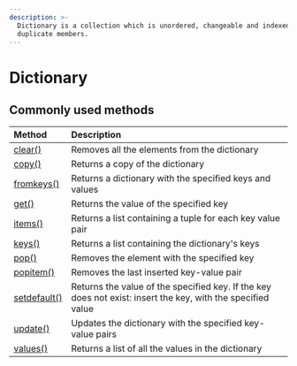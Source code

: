 ```yaml
---
description: >-
  Dictionary is a collection which is unordered, changeable and indexed. No
  duplicate members.
---
```


# Dictionary

## Commonly used methods

| Method | Description |
| :--- | :--- |
| [clear\(\)](https://www.w3schools.com/python/ref_dictionary_clear.asp) | Removes all the elements from the dictionary |
| [copy\(\)](https://www.w3schools.com/python/ref_dictionary_copy.asp) | Returns a copy of the dictionary |
| [fromkeys\(\)](https://www.w3schools.com/python/ref_dictionary_fromkeys.asp) | Returns a dictionary with the specified keys and values |
| [get\(\)](https://www.w3schools.com/python/ref_dictionary_get.asp) | Returns the value of the specified key |
| [items\(\)](https://www.w3schools.com/python/ref_dictionary_items.asp) | Returns a list containing a tuple for each key value pair |
| [keys\(\)](https://www.w3schools.com/python/ref_dictionary_keys.asp) | Returns a list containing the dictionary's keys |
| [pop\(\)](https://www.w3schools.com/python/ref_dictionary_pop.asp) | Removes the element with the specified key |
| [popitem\(\)](https://www.w3schools.com/python/ref_dictionary_popitem.asp) | Removes the last inserted key-value pair |
| [setdefault\(\)](https://www.w3schools.com/python/ref_dictionary_setdefault.asp) | Returns the value of the specified key. If the key does not exist: insert the key, with the specified value |
| [update\(\)](https://www.w3schools.com/python/ref_dictionary_update.asp) | Updates the dictionary with the specified key-value pairs |
| [values\(\)](https://www.w3schools.com/python/ref_dictionary_values.asp) | Returns a list of all the values in the dictionary |

